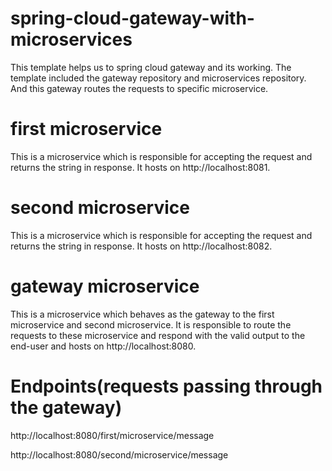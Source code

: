 # spring-cloud-gateway-with-microservices
This template helps us to spring cloud gateway and its working. The template included the gateway repository and microservices repository. And this gateway routes the requests to specific microservice. 

# first microservice
This is a microservice which is responsible for accepting the request and returns the string in response. 
It hosts on http://localhost:8081.

# second microservice
This is a microservice which is responsible for accepting the request and returns the string in response. 
It hosts on http://localhost:8082.

# gateway microservice
This is a microservice which behaves as the gateway to the first microservice and second microservice. It is responsible to route the requests 
 to these microservice and respond with the valid output to the end-user and 
 hosts on http://localhost:8080.

# Endpoints(requests passing through the gateway)
http://localhost:8080/first/microservice/message

http://localhost:8080/second/microservice/message

